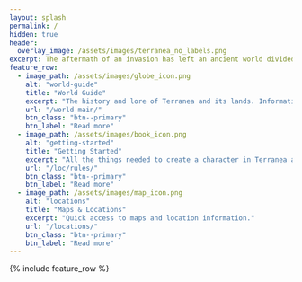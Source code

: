 ```yaml
---
layout: splash
permalink: /
hidden: true
header:
  overlay_image: /assets/images/terranea_no_labels.png
excerpt: The aftermath of an invasion has left an ancient world divided. What mysteries will you uncover?
feature_row:
  - image_path: /assets/images/globe_icon.png
    alt: "world-guide"
    title: "World Guide"
    excerpt: "The history and lore of Terranea and its lands. Information on races of the world and governments and organizations within it."
    url: "/world-main/"
    btn_class: "btn--primary"
    btn_label: "Read more"
  - image_path: /assets/images/book_icon.png
    alt: "getting-started"
    title: "Getting Started"
    excerpt: "All the things needed to create a character in Terranea and start playing."
    url: "/loc/rules/"
    btn_class: "btn--primary"
    btn_label: "Read more"
  - image_path: /assets/images/map_icon.png
    alt: "locations"
    title: "Maps & Locations"
    excerpt: "Quick access to maps and location information."
    url: "/locations/"
    btn_class: "btn--primary"
    btn_label: "Read more"
---
```


{% include feature_row %}
